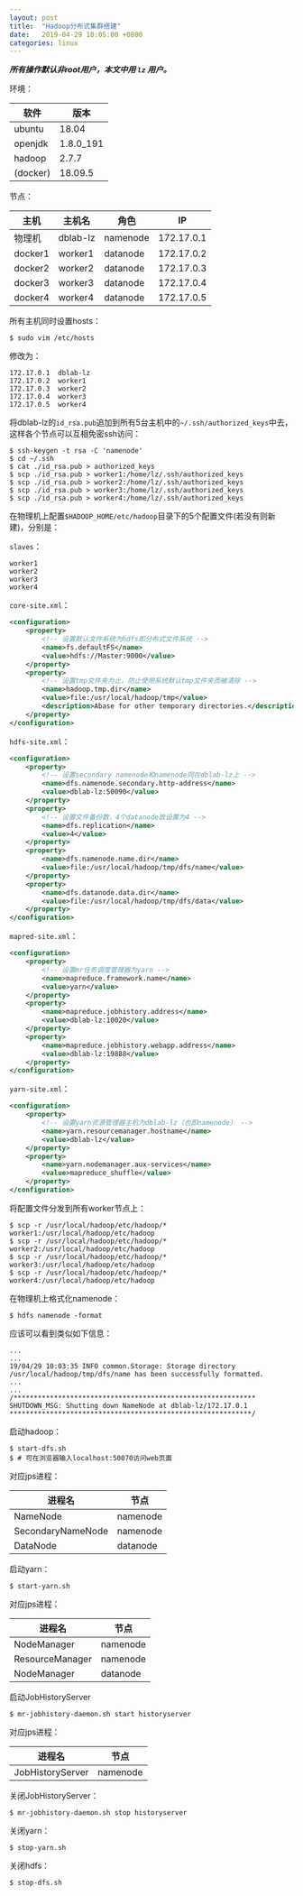 ```yaml
---
layout: post
title:  "Hadoop分布式集群搭建"
date:   2019-04-29 10:05:00 +0800
categories: linux
---
```

***所有操作默认非root用户，本文中用 `lz` 用户。***

环境：

软件 | 版本   
-|-
ubuntu|18.04
openjdk|1.8.0_191
hadoop|2.7.7
(docker)|18.09.5

节点：

主机 | 主机名 | 角色 |IP 
-|-|-|-
物理机|dblab-lz|namenode|172.17.0.1
docker1|worker1|datanode|172.17.0.2
docker2|worker2|datanode|172.17.0.3
docker3|worker3|datanode|172.17.0.4
docker4|worker4|datanode|172.17.0.5

所有主机同时设置hosts：

```shell
$ sudo vim /etc/hosts
```

修改为：

```text
172.17.0.1  dblab-lz
172.17.0.2  worker1
172.17.0.3  worker2
172.17.0.4  worker3
172.17.0.5  worker4
```

将dblab-lz的`id_rsa.pub`追加到所有5台主机中的`~/.ssh/authorized_keys`中去，这样各个节点可以互相免密ssh访问：

```shell
$ ssh-keygen -t rsa -C 'namenode'
$ cd ~/.ssh
$ cat ./id_rsa.pub > authorized_keys
$ scp ./id_rsa.pub > worker1:/home/lz/.ssh/authorized_keys
$ scp ./id_rsa.pub > worker2:/home/lz/.ssh/authorized_keys
$ scp ./id_rsa.pub > worker3:/home/lz/.ssh/authorized_keys
$ scp ./id_rsa.pub > worker4:/home/lz/.ssh/authorized_keys
```

在物理机上配置`$HADOOP_HOME/etc/hadoop`目录下的5个配置文件(若没有则新建)，分别是：

`slaves`：

```text
worker1
worker2
worker3
worker4
```

`core-site.xml`：

```xml
<configuration>
    <property>
        <!-- 设置默认文件系统为hdfs即分布式文件系统 -->
        <name>fs.defaultFS</name>
        <value>hdfs://Master:9000</value>
    </property>
    <property>
        <!-- 设置tmp文件夹为止，防止使用系统默认tmp文件夹而被清除 -->
        <name>hadoop.tmp.dir</name>
        <value>file:/usr/local/hadoop/tmp</value>
        <description>Abase for other temporary directories.</description>
    </property>
</configuration>
```

`hdfs-site.xml`：

```xml
<configuration>
    <property>
        <!-- 设置secondary namenode和namenode同在dblab-lz上 -->
        <name>dfs.namenode.secondary.http-address</name>
        <value>dblab-lz:50090</value>
    </property>
    <property>
        <!-- 设置文件备份数，4个datanode故设置为4 -->
        <name>dfs.replication</name>
        <value>4</value>
    </property>
    <property>
        <name>dfs.namenode.name.dir</name>
        <value>file:/usr/local/hadoop/tmp/dfs/name</value>
    </property>
    <property>
        <name>dfs.datanode.data.dir</name>
        <value>file:/usr/local/hadoop/tmp/dfs/data</value>
    </property>
</configuration>
```

`mapred-site.xml`：

```xml
<configuration>
    <property>
        <!-- 设置mr任务调度管理器为yarn -->
        <name>mapreduce.framework.name</name>
        <value>yarn</value>
    </property>
    <property>
        <name>mapreduce.jobhistory.address</name>
        <value>dblab-lz:10020</value>
    </property>
    <property>
        <name>mapreduce.jobhistory.webapp.address</name>
        <value>dblab-lz:19888</value>
    </property>
</configuration>
```

`yarn-site.xml`：

```xml
<configuration>
    <property>
        <!-- 设置yarn资源管理器主机为dblab-lz（也即namenode） -->
        <name>yarn.resourcemanager.hostname</name>
        <value>dblab-lz</value>
    </property>
    <property>
        <name>yarn.nodemanager.aux-services</name>
        <value>mapreduce_shuffle</value>
    </property>
</configuration>
```

将配置文件分发到所有worker节点上：

```shell
$ scp -r /usr/local/hadoop/etc/hadoop/* worker1:/usr/local/hadoop/etc/hadoop
$ scp -r /usr/local/hadoop/etc/hadoop/* worker2:/usr/local/hadoop/etc/hadoop
$ scp -r /usr/local/hadoop/etc/hadoop/* worker3:/usr/local/hadoop/etc/hadoop
$ scp -r /usr/local/hadoop/etc/hadoop/* worker4:/usr/local/hadoop/etc/hadoop
```

在物理机上格式化namenode：

```shell
$ hdfs namenode -format
```

应该可以看到类似如下信息：

```
...
...
19/04/29 10:03:35 INFO common.Storage: Storage directory /usr/local/hadoop/tmp/dfs/name has been successfully formatted.
...
...
/************************************************************
SHUTDOWN_MSG: Shutting down NameNode at dblab-lz/172.17.0.1
************************************************************/
```

启动hadoop：

```shell
$ start-dfs.sh
$ # 可在浏览器输入localhost:50070访问web页面
```

对应jps进程：

进程名|节点|
-|-
NameNode|namenode
SecondaryNameNode|namenode
DataNode|datanode

启动yarn：

```shell
$ start-yarn.sh
```

对应jps进程：

进程名|节点|
-|-
NodeManager|namenode
ResourceManager|namenode
NodeManager|datanode

启动JobHistoryServer

```shell
$ mr-jobhistory-daemon.sh start historyserver
```

对应jps进程：

进程名|节点|
-|-
JobHistoryServer|namenode

关闭JobHistoryServer：

```shell
$ mr-jobhistory-daemon.sh stop historyserver
```

关闭yarn：

```shell
$ stop-yarn.sh
```

关闭hdfs：

```shell
$ stop-dfs.sh
```